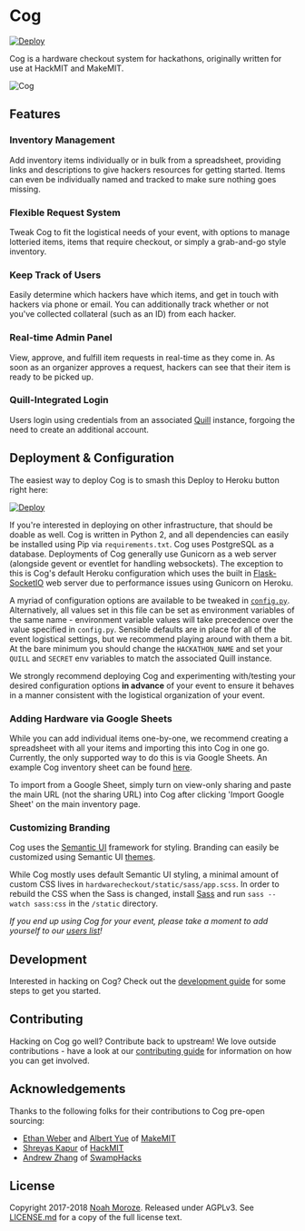 # Cog

[![Deploy](https://www.herokucdn.com/deploy/button.svg)](https://heroku.com/deploy?template=https://github.com/CreatEDHack/cog)

Cog is a hardware checkout system for hackathons, originally written for use
at HackMIT and MakeMIT.

![Cog](/media/cog.png?raw=true)

## Features

### Inventory Management
Add inventory items individually or in bulk from a spreadsheet, providing
links and descriptions to give hackers resources for getting started. Items
can even be individually named and tracked to make sure nothing goes missing.

### Flexible Request System
Tweak Cog to fit the logistical needs of your event, with options to manage
lotteried items, items that require checkout, or simply a grab-and-go style
inventory.

### Keep Track of Users
Easily determine which hackers have which items, and get in touch with
hackers via phone or email. You can additionally track whether or not you've
collected collateral (such as an ID) from each hacker.

### Real-time Admin Panel
View, approve, and fulfill item requests in real-time as they come in. As
soon as an organizer approves a request, hackers can see that their item is
ready to be picked up.

### Quill-Integrated Login
Users login using credentials from an associated
[Quill](https://github.com/techx/quill) instance, forgoing the need to create
an additional account.

## Deployment & Configuration
The easiest way to deploy Cog is to smash this Deploy to Heroku button right
here:

[![Deploy](https://www.herokucdn.com/deploy/button.svg)](https://heroku.com/deploy?template=https://github.com/techx/cog)

If you're interested in deploying on other infrastructure, that should be
doable as well. Cog is written in Python 2, and all dependencies can easily
be installed using Pip via `requirements.txt`. Cog uses PostgreSQL as a
database. Deployments of Cog generally use Gunicorn as a web server
(alongside gevent or eventlet for handling websockets). The exception to this
is Cog's default Heroku configuration which uses the built in
[Flask-SocketIO](https://flask-socketio.readthedocs.io/en/latest/) web server
due to performance issues using Gunicorn on Heroku.

A myriad of configuration options are available to be tweaked in
[`config.py`](hardwarecheckout/config.py). Alternatively, all values set in
this file can be set as environment variables of the same name - environment
variable values will take precedence over the value specified in `config.py`.
Sensible defaults are in place for all of the event logistical settings, but
we recommend playing around with them a bit. At the bare minimum you
should change the `HACKATHON_NAME` and set your `QUILL` and `SECRET` env
variables to match the associated Quill instance.

We strongly recommend deploying Cog and experimenting with/testing your
desired configuration options **in advance** of your event to ensure it
behaves in a manner consistent with the logistical organization of your
event.

### Adding Hardware via Google Sheets
While you can add individual items one-by-one, we recommend creating a
spreadsheet with all your items and importing this into Cog in one go.
Currently, the only supported way to do this is via Google Sheets. An example
Cog inventory sheet can be found
[here](https://docs.google.com/spreadsheets/d/1ZCHa_F3i0vyoZtjJNyNhBg-flRBs-DUIT1GtKC26P14/edit#gid=0).

To import from a Google Sheet, simply turn on view-only sharing and paste the
main URL (not the sharing URL) into Cog after clicking 'Import Google Sheet'
on the main inventory page.

### Customizing Branding
Cog uses the [Semantic UI](https://semantic-ui.com/) framework for styling.
Branding can easily be customized using Semantic UI
[themes](https://semantic-ui.com/usage/theming.html).

While Cog mostly uses default Semantic UI styling, a minimal amount of custom
CSS lives in `hardwarecheckout/static/sass/app.scss`. In order to rebuild the
CSS when the Sass is changed, install [Sass](https://sass-lang.com/) and run
`sass --watch sass:css` in the `/static` directory.

*If you end up using Cog for your event, please take a moment to add yourself to our 
[users list](https://github.com/techx/cog/wiki/Cog-Users)!*

## Development
Interested in hacking on Cog? Check out the [development guide](DEVELOPMENT.md) 
for some steps to get you started.

## Contributing
Hacking on Cog go well? Contribute back to upstream! We love outside
contributions - have a look at our [contributing guide](CONTRIBUTING.md) for
information on how you can get involved.

## Acknowledgements
Thanks to the following folks for their contributions to Cog pre-open
sourcing: 
- [Ethan Weber](https://github.com/ethanweber) and [Albert
Yue](https://github.com/albert-yue) of [MakeMIT](https://makemit.org) 
- [Shreyas Kapur](https://github.com/revalo) of [HackMIT](https://hackmit.org)
- [Andrew Zhang](https://github.com/zhangcandrew) of [SwampHacks](http://swamphacks.com)

## License
Copyright 2017-2018 [Noah Moroze](mailto:me@noahmoroze.com). Released under
AGPLv3. See [LICENSE.md](LICENSE.md) for a copy of the full license text. 
